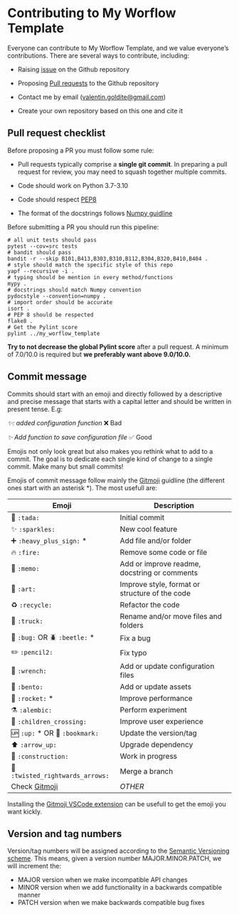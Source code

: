 # Contributing to My Worflow Template

Everyone can contribute to My Worflow Template, and we value everyone’s contributions. There are several ways to contribute, including:

- Raising [issue](https://github.com/valentingol/my_workflow_template/issues) on the Github repository

- Proposing [Pull requests](https://github.com/valentingol/my_workflow_template/pulls) to the Github repository

- Contact me by email (valentin.goldite@gmail.com)

- Create your own repository based on this one and cite it

## Pull request checklist

Before proposing a PR you must follow some rule:

- Pull requests typically comprise a **single git commit**. In preparing a pull request for review, you may need to squash together multiple commits.

- Code should work on Python 3.7-3.10

- Code should respect [PEP8](https://peps.python.org/pep-0008/)

- The format of the docstrings follows [Numpy guidline](https://numpydoc.readthedocs.io/en/latest/format.html)

Before submitting a PR you should run this pipeline:

```script
# all unit tests should pass
pytest --cov=src tests
# bandit should pass
bandit -r --skip B101,B413,B303,B310,B112,B304,B320,B410,B404 .
# style should match the specific style of this repo
yapf --recursive -i .
# typing should be mention in every method/functions
mypy .
# docstrings should match Numpy convention
pydocstyle --convention=numpy .
# import order should be accurate
isort .
# PEP 8 should be respected
flake8 .
# Get the Pylint score
pylint ../my_worflow_template
```

**Try to not decrease the global Pylint score** after a pull request. A minimum of 7.0/10.0 is required but **we preferably want above 9.0/10.0.**

## Commit message

Commits should start with an emoji and directly followed by a descriptive and precise message that starts with a capital letter and should be written in present tense. E.g:

*✨: added configuration function* ❌ Bad

*✨ Add function to save configuration file* ✅ Good

Emojis not only look great but also makes you rethink what to add to a commit. The goal is to dedicate each single kind of change to a single commit. Make many but small commits!

Emojis of commit message follow mainly the [Gitmoji](https://gitmoji.dev/) guidline (the different ones start with an asterisk *). The most usefull are:

| Emoji                                 | Description                                     |
| ------------------------------------- | ----------------------------------------------- |
| 🎉 `:tada:`                        | Initial commit                                  |
| ✨ `:sparkles:`                    | New cool feature                                |
| ➕ `:heavy_plus_sign:` *           | Add file and/or folder                          |
| 🔥 `:fire:`                        | Remove some code or file                        |
| 📝 `:memo:`                        | Add or improve readme, docstring or comments    |
| 🎨 `:art:`                         | Improve style, format or structure  of the code |
| ♻️ `:recycle:`                       | Refactor the code                               |
| 🚚 `:truck:`                       | Rename and/or move files and folders            |
| 🐛 `:bug:` OR 🪲 `:beetle:` *   | Fix a bug                                       |
| ✏️  `:pencil2:`                      | Fix typo                                        |
| 🔧 `:wrench:`                      | Add or update configuration files               |
| 🍱 `:bento:`                       | Add or update assets                            |
| 🚀 `:rocket:` *                    | Improve performance                             |
| ⚗️ `:alembic:`                       | Perform experiment                              |
| 🚸 `:children_crossing:`           | Improve user experience                         |
| 🆙 `:up:` * OR 🔖 `:bookmark:`  | Update the version/tag                          |
| ⬆️  `:arrow_up:`                     | Upgrade dependency                              |
| 🚧 `:construction:`                | Work in progress                                |
| 🔀 `:twisted_rightwards_arrows:`   | Merge a branch                                  |
| Check [Gitmoji](https://gitmoji.dev/) | *OTHER*                                         |

Installing the [Gitmoji VSCode extension](https://marketplace.visualstudio.com/items?itemName=seatonjiang.gitmoji-vscode) can be usefull to get the emoji you want kickly.

## Version and tag numbers

Version/tag numbers will be assigned according to the [Semantic Versioning scheme](https://semver.org/). This means, given a version number MAJOR.MINOR.PATCH, we will increment the:

- MAJOR version when we make incompatible API changes
- MINOR version when we add functionality in a backwards compatible manner
- PATCH version when we make backwards compatible bug fixes
